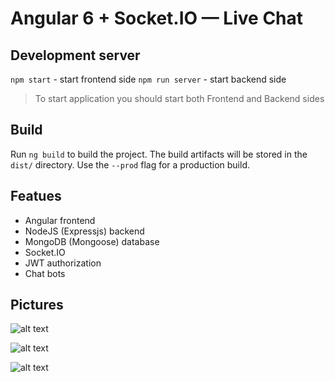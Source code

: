 # Angular 6 + Socket.IO — Live Chat

## Development server
`npm start` - start frontend side
`npm run server` - start backend side

> To start application you should start both Frontend and Backend sides

## Build
Run `ng build` to build the project. The build artifacts will be stored in the `dist/` directory. Use the `--prod` flag for a production build.

## Featues
* Angular frontend
* NodeJS (Expressjs) backend
* MongoDB (Mongoose) database
* Socket.IO
* JWT authorization
* Chat bots

## Pictures

![alt text](http://charmingdate.ru/ang2/Screen%20Shot%202018-09-16%20at%2012.37.01.png)

![alt text](http://charmingdate.ru/ang2/Screen%20Shot%202018-09-16%20at%2012.37.52.png)

![alt text](http://charmingdate.ru/ang2/Screen%20Shot%202018-09-16%20at%2012.38.11.png)


